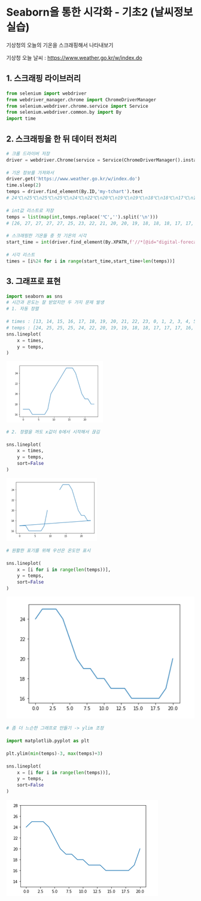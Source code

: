 # Seaborn을 통한 시각화 - 기초2 (날씨정보 실습)



기상청의 오늘의 기온을 스크래핑해서 나타내보기



기상청 오늘 날씨 : https://www.weather.go.kr/w/index.do

## 1.  **스크래핑 라이브러리**

```python
from selenium import webdriver
from webdriver_manager.chrome import ChromeDriverManager
from selenium.webdriver.chrome.service import Service
from selenium.webdriver.common.by import By
import time
```


## 2. **스크래핑을 한 뒤 데이터 전처리**

```py
# 크롬 드라이버 저장
driver = webdriver.Chrome(service = Service(ChromeDriverManager().install()))

# 기온 정보를 가져와서
driver.get('https://www.weather.go.kr/w/index.do')
time.sleep(2)
temps = driver.find_element(By.ID,'my-tchart').text
# 24℃\n25℃\n25℃\n25℃\n24℃\n22℃\n20℃\n19℃\n19℃\n18℃\n18℃\n17℃\n17℃\n17℃\n16℃\n16℃\n16℃\n16℃\n16℃\n17℃\n20℃'

# int값 리스트로 저장
temps = list(map(int,temps.replace('℃','').split('\n')))
# [26, 27, 27, 27, 27, 25, 23, 22, 21, 20, 20, 19, 18, 18, 18, 17, 17, 17, 17, 17, 20]

# 스크래핑한 기온들 중 첫 기온의 시각
start_time = int(driver.find_element(By.XPATH,f'//*[@id="digital-forecast"]/div[1]/div[3]/div[2]/div[1]/div[1]/div/div[2]/ul[1]/li[1]/span[2]').text[:-1])

# 시각 리스트
times = [i%24 for i in range(start_time,start_time+len(temps))]
```





## 3. 그래프로 표현

```python
import seaborn as sns
# 시간과 온도는 잘 받았지만 두 가지 문제 발생
# 1. 자동 정렬

# times : [13, 14, 15, 16, 17, 18, 19, 20, 21, 22, 23, 0, 1, 2, 3, 4, 5, 6, 7, 8, 9]
# temps : [24, 25, 25, 25, 24, 22, 20, 19, 19, 18, 18, 17, 17, 17, 16, 16, 16, 16, 16, 17, 20]
sns.lineplot(
    x = times,
    y = temps,
)
```

<img src="https://raw.githubusercontent.com/SonJinHYo/image_repo/main/image_server/image-20220929132039013.png" alt="image-20220929132039013" style="zoom:50%;" />

```python
# 2. 정렬을 꺼도 x값이 0에서 시작해서 끊김

sns.lineplot(
    x = times,
    y = temps,
    sort=False
)
```

<img src="https://raw.githubusercontent.com/SonJinHYo/image_repo/main/image_server/image-20220929132112117.png" alt="image-20220929132112117" style="zoom:50%;" />

```python
# 원활한 표기를 위해 우선은 온도만 표시

sns.lineplot(
    x = [i for i in range(len(temps))],
    y = temps,
    sort=False
)
```

![image-20220929132134969](https://raw.githubusercontent.com/SonJinHYo/image_repo/main/image_server/image-20220929132134969.png)

```python
# 좀 더 느슨한 그래프로 만들기 -> ylim 조정

import matplotlib.pyplot as plt

plt.ylim(min(temps)-3, max(temps)+3)

sns.lineplot(
    x = [i for i in range(len(temps))],
    y = temps,
    sort=False
)
```

![image-20220929171037264](https://raw.githubusercontent.com/SonJinHYo/image_repo/main/image_server/image-20220929171037264.png)

